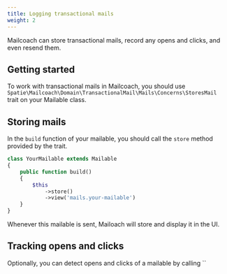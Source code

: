 ```yaml
---
title: Logging transactional mails
weight: 2
---
```


Mailcoach can store transactional mails, record any opens and clicks, and even resend them.


## Getting started

To work with transactional mails in Mailcoach, you should use
 `Spatie\Mailcoach\Domain\TransactionalMail\Mails\Concerns\StoresMail` trait on your Mailable class.

## Storing mails

In the 
 `build` function of your mailable, you should call the `store` method provided by the trait.

```php
class YourMailable extends Mailable
{
    public function build()
    {
        $this
            ->store()
            ->view('mails.your-mailable')
    }
}
```

Whenever this mailable is sent, Mailoach will store and display it in the UI.

## Tracking opens and clicks

Optionally, you can detect opens and clicks of a mailable by calling ``
